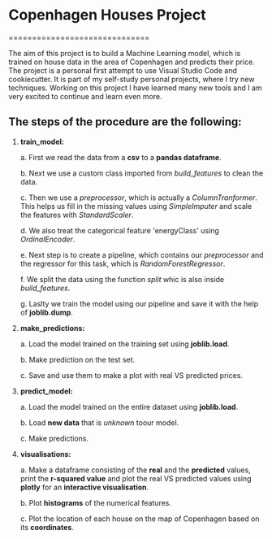# Copenhagen Houses Project
==============================

The aim of this project is to build a Machine Learning model, which is trained on house data in the area of Copenhagen and predicts their price. The project is a personal first attempt to use Visual Studio Code and cookiecutter. It is part of my self-study personal projects, where I try new techniques. Working on this project I have learned many new tools and I am very excited to continue and learn even more.


## The steps of the procedure are the following:

1. **train_model:**
    
    a. First we read the data from a **csv** to a **pandas dataframe**.
    
    b. Next we use a custom class imported from *build_features* to clean the data.
    
    c. Then we use a *preprocessor*, which is actually a *ColumnTranformer*. This helps us fill in the missing values using *SimpleImputer* and scale the features with *StandardScaler*.
    
    d. We also treat the categorical feature 'energyClass' using *OrdinalEncoder*.
    
    e. Next step is to create a pipeline, which contains our *preprocessor* and the regressor for this task, which is *RandomForestRegressor*.
    
    f. We split the data using the function *split* whic is also inside *build_features*.
    
    g. Laslty we train the model using our pipeline and save it with the help of **joblib.dump**.

2. **make_predictions:**
    
    a. Load the model trained on the training set using **joblib.load**.
    
    b. Make prediction on the test set.
    
    c. Save and use them to make a plot with real VS predicted prices.

3. **predict_model:**

    a. Load the model trained on the entire dataset using **joblib.load**.
    
    b. Load **new data** that is *unknown* toour model.
    
    c. Make predictions.

4. **visualisations:**

    a. Make a dataframe consisting of the **real** and the **predicted** values, print the **r-squared value** and plot the real VS predicted values using **plotly** for an **interactive visualisation**.
    
    b. Plot **histograms** of the numerical features.
    
    c. Plot the location of each house on the map of Copenhagen based on its **coordinates**.


